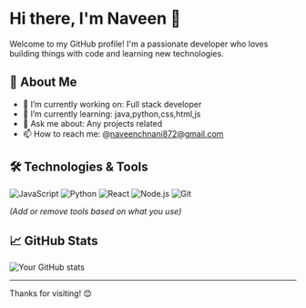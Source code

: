 
# Hi there, I'm Naveen 👋

Welcome to my GitHub profile! I'm a passionate developer who loves building things with code and learning new technologies.

## 🚀 About Me

- 🔭 I’m currently working on: Full stack developer
- 🌱 I’m currently learning: java,python,css,html,js
- 💬 Ask me about: Any projects related
- 📫 How to reach me:  @naveenchnani872@gmail.com

## 🛠️ Technologies & Tools

![JavaScript](https://img.shields.io/badge/-JavaScript-black?style=flat-square&logo=javascript)
![Python](https://img.shields.io/badge/-Python-black?style=flat-square&logo=python)
![React](https://img.shields.io/badge/-React-black?style=flat-square&logo=react)
![Node.js](https://img.shields.io/badge/-Node.js-black?style=flat-square&logo=node.js)
![Git](https://img.shields.io/badge/-Git-black?style=flat-square&logo=git)

*(Add or remove tools based on what you use)*

## 📈 GitHub Stats

![Your GitHub stats](https://github-readme-stats.vercel.app/api?username=yourusername&show_icons=true&hide_title=true&count_private=true&theme=github_dark)

---

Thanks for visiting! 😊
